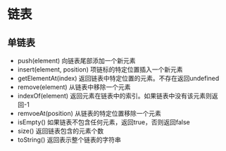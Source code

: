 # 链表
## 单链表
* push(element) 向链表尾部添加一个新元素
* insert(element, position) 项链标的特定位置插入一个新元素
* getElementAt(index) 返回链表中特定位置的元素。不存在返回undefined
* remove(element) 从链表中移除一个元素
* indexOf(element) 返回元素在链表中的索引。如果链表中没有该元素则返回-1
* remvoeAt(position) 从链表的特定位置移除一个元素
* isEmpty() 如果链表不包含任何元素，返回true，否则返回false
* size() 返回链表包含的元素个数
* toString() 返回表示整个链表的字符串